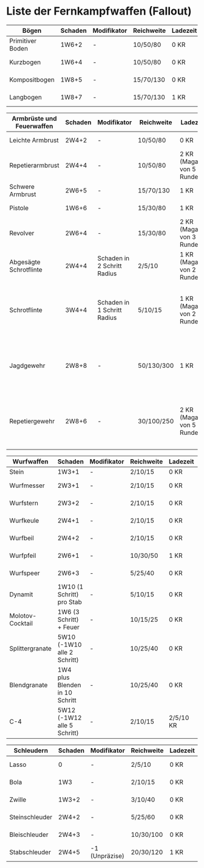 # Liste der Fernkampfwaffen (Fallout)

| Bögen  | Schaden | Modifikator | Reichweite | Ladezeit | Preis | Besonderheit |
|----------|----------|----------|----------|----------|----------|----------|
| Primitiver Boden  | 1W6+2 | - | 10/50/80  | 0 KR   | 30 Kronkorken   | -  |
| Kurzbogen  | 1W6+4 | - | 10/50/80  | 0 KR   | 50 Kronkorken   | -  |
| Kompositbogen  | 1W8+5 | -  | 15/70/130   | 0 KR   | 350 Kronkorken   | -  |
| Langbogen  | 1W8+7 | - | 15/70/130   | 1 KR   | 450 Kronkorken   | -  |

| Armbrüste und Feuerwaffen  | Schaden | Modifikator | Reichweite | Ladezeit | Preis | Besonderheit |
|----------|----------|----------|----------|----------|----------|----------|
| Leichte Armbrust   | 2W4+2 | - | 10/50/80  | 0 KR   | 150 Kronkorken   |      |
| Repetierarmbrust  | 2W4+4 | -  | 10/50/80  | 2 KR (Magazin von 5 Runden)   | 350 Kronkorken   |  -    |
| Schwere Armbrust  | 2W6+5 | - | 15/70/130 | 1 KR | 250 Kronkorken   | - |
| Pistole   | 1W6+6 | - | 15/30/80  | 1 KR   | 200 Kronkorken   | -  |
| Revolver   | 2W6+4 | - | 15/30/80  | 2 KR (Magazin von 3 Runden)   | 300 Kronkorken   | - |
| Abgesägte Schrotflinte    | 2W4+4 | Schaden in 2 Schritt Radius | 2/5/10 | 1 KR (Magazin von 2 Runden)   | 400 Kronkorken   | - |
| Schrotflinte    | 3W4+4 | Schaden in 1 Schritt Radius | 5/10/15 | 1 KR (Magazin von 2 Runden)   | 450 Kronkorken   | Kann mit Messer zu Bayonett kombiniert werden (Nutzbar als Stangenwaffe) |
| Jagdgewehr   | 2W8+8 | -  | 50/130/300  | 1 KR   | 750 Kronkorken   | Kann mit Messer zu Bayonett kombiniert werden (Nutzbar als Stangenwaffe) |
| Repetiergewehr   | 2W8+6 | -   | 30/100/250  | 2 KR (Magazin von 5 Runden)   | 1.500 Kronkorken   | Kann mit Messer zu Bayonett kombiniert werden (Nutzbar als Stangenwaffe) |

| Wurfwaffen  | Schaden | Modifikator | Reichweite | Ladezeit | Preis | Besonderheit |
|----------|----------|----------|----------|----------|----------|----------|
| Stein  | 1W3+1 | - | 2/10/15  | 0 KR   | - | - |
| Wurfmesser  | 2W3+1 | -  | 2/10/15 | 0 KR | 20 Kronkorken   |  - |
| Wurfstern  | 2W3+2 | - | 2/10/15 | 0 KR | 30 Kronkorken   | - |
| Wurfkeule   | 2W4+1 | - | 2/10/15 | 0 KR   | 25 Kronkorken   | -  |
| Wurfbeil   | 2W4+2 | - | 2/10/15 | 0 KR   | 35 Kronkorken   | - |
| Wurfpfeil   | 2W6+1 | - | 10/30/50 | 1 KR   | 45 Kronkorken   | - |
| Wurfspeer   | 2W6+3 | - | 5/25/40 | 0 KR   | 75 Kronkorken   | - |
| Dynamit  | 1W10 (1 Schritt) pro Stab | - | 5/10/15  | 0 KR   | 30 Kronkorken | - |
| Molotov-Cocktail  | 1W6 (3 Schritt) + Feuer | - | 10/15/25  | 0 KR   | 45 Kronkorken | - |
| Splittergranate  | 5W10 (-1W10 alle 2 Schritt) | - | 10/25/40  | 0 KR   | 150 Kronkorken | - |
| Blendgranate  | 1W4 plus Blenden in 10 Schritt | - | 10/25/40  | 0 KR   | 170 Kronkorken | - |
| C-4  | 5W12 (-1W12 alle 5 Schritt) | - | 2/10/15  | 2/5/10 KR   | 350 Kronkorken | - |


| Schleudern  | Schaden | Modifikator | Reichweite | Ladezeit | Preis | Besonderheit |
|----------|----------|----------|----------|----------|----------|----------|
| Lasso   | 0 | - | 2/5/10  | 0 KR   | 10 Kronkorken   |  Schnürrt ein |
| Bola   | 1W3 | - | 2/10/15  | 0 KR   | 15 Kronkorken   |  Kann zu Fall bringen |
| Zwille  | 1W3+2 | - | 3/10/40 | 0 KR   | 10 Kronkorken | - |
| Steinschleuder   | 2W4+2  | - | 5/25/60 | 0 KR   | 15 Kronkorken   |  - |
| Bleischleuder  | 2W4+3  | -  | 10/30/100 | 0 KR | 20 Kronkorken   |  - |
| Stabschleuder  | 2W4+5 | -1 (Unpräzise) | 20/30/120 | 1 KR | 35 Kronkorken   | Nicht unter 5 Schritt |


